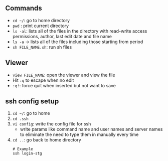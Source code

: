 ## Commands
- `cd ~/`: go to home directory
- `pwd` : print current directory 
- `ls -al`: lists all of the files in the directory with read-write access permissions, author, last edit date and file name
- `ls -a` -> lists all of the files including those starting from period
- `sh FILE_NAME.sh`: run sh files 

## Viewer
- `view FILE_NAME`: open the viewer and view the file
- Hit `:q` to escape when no edit 
- `:q!`: force quit when inserted but not want to save 

## ssh config setup
1. `cd ~/`: go to home
2. `cd .ssh`
3. `vi config`: write the config file for ssh 
    - write params like command name and user names and server names to eliminate the need to type them in manually every time
4. `cd ..`: go back to home directory
    ```
    # Example
    ssh login-stg
    ```